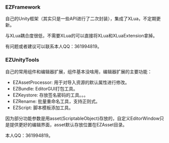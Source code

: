### EZFramework 

自己的Unity框架（其实只是一些API进行了二次封装），集成了XLua，不定期更新。

与XLua耦合度很低，不需要XLua的可以直接将XLua和XLuaExtension拿掉。

有问题或者建议可以联系本人QQ：361994819。

### EZUnityTools

自己的常用组件和编辑器扩展，组件基本没啥用，编辑器扩展的主要功能：

- EZAssetProcessor: 用于对导入资源的默认属性进行修改。
- EZBundle: EditorGUI打包工具。
- EZKeystore: 存放签名密码的工具。。。
- EZRename: 批量重命名工具，支持正则式。
- EZScript: 脚本模板添加工具。

因为部分功能参数是用asset(ScriptableObject)存放的，自定义EditorWindow只是提供更好的编辑界面，asset默认存放位置在EZAsset目录。

本人QQ：361994819。